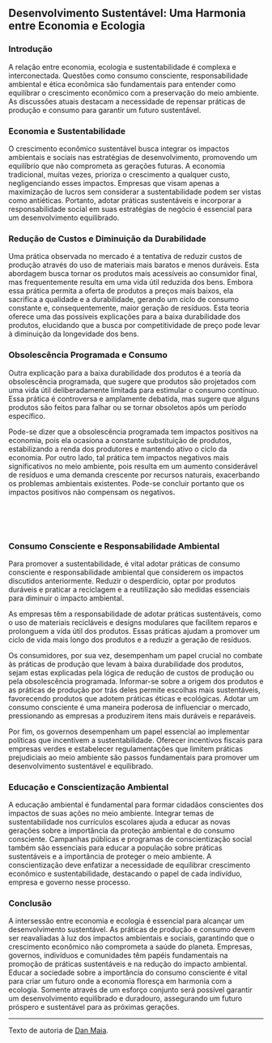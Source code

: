 ## Desenvolvimento Sustentável: Uma Harmonia entre Economia e Ecologia

### Introdução

A relação entre economia, ecologia e sustentabilidade é complexa e interconectada. Questões como consumo consciente, responsabilidade ambiental e ética econômica são fundamentais para entender como equilibrar o crescimento econômico com a preservação do meio ambiente. As discussões atuais destacam a necessidade de repensar práticas de produção e consumo para garantir um futuro sustentável.

### Economia e Sustentabilidade

O crescimento econômico sustentável busca integrar os impactos ambientais e sociais nas estratégias de desenvolvimento, promovendo um equilíbrio que não comprometa as gerações futuras. A economia tradicional, muitas vezes, prioriza o crescimento a qualquer custo, negligenciando esses impactos. Empresas que visam apenas a maximização de lucros sem considerar a sustentabilidade podem ser vistas como antiéticas. Portanto, adotar práticas sustentáveis e incorporar a responsabilidade social em suas estratégias de negócio é essencial para um desenvolvimento equilibrado.

### Redução de Custos e Diminuição da Durabilidade

Uma prática observada no mercado é a tentativa de reduzir custos de produção através do uso de materiais mais baratos e menos duráveis. Esta abordagem busca tornar os produtos mais acessíveis ao consumidor final, mas frequentemente resulta em uma vida útil reduzida dos bens. Embora essa prática permita a oferta de produtos a preços mais baixos, ela sacrifica a qualidade e a durabilidade, gerando um ciclo de consumo constante e, consequentemente, maior geração de resíduos. Esta teoria oferece uma das possíveis explicações para a baixa durabilidade dos produtos, elucidando que a busca por competitividade de preço pode levar à diminuição da longevidade dos bens.

### Obsolescência Programada e Consumo

Outra explicação para a baixa durabilidade dos produtos é a teoria da obsolescência programada, que sugere que produtos são projetados com uma vida útil deliberadamente limitada para estimular o consumo contínuo. Essa prática é controversa e amplamente debatida, mas sugere que alguns produtos são feitos para falhar ou se tornar obsoletos após um período específico.

Pode-se dizer que a obsolescência programada tem impactos positivos na economia, pois ela ocasiona a constante substituição de produtos, estabilizando a renda dos produtores e mantendo ativo o ciclo da economia. Por outro lado, tal prática tem impactos negativos mais significativos no meio ambiente, pois resulta em um aumento considerável de resíduos e uma demanda crescente por recursos naturais, exacerbando os problemas ambientais existentes. Pode-se concluir portanto que os impactos positivos não compensam os negativos.

<br><br><br>

### Consumo Consciente e Responsabilidade Ambiental

Para promover a sustentabilidade, é vital adotar práticas de consumo consciente e responsabilidade ambiental que considerem os impactos discutidos anteriormente. Reduzir o desperdício, optar por produtos duráveis e praticar a reciclagem e a reutilização são medidas essenciais para diminuir o impacto ambiental.

As empresas têm a responsabilidade de adotar práticas sustentáveis, como o uso de materiais recicláveis e designs modulares que facilitem reparos e prolonguem a vida útil dos produtos. Essas práticas ajudam a promover um ciclo de vida mais longo dos produtos e a reduzir a geração de resíduos.

Os consumidores, por sua vez, desempenham um papel crucial no combate às práticas de produção que levam à baixa durabilidade dos produtos, sejam estas explicadas pela lógica de redução de custos de produção ou pela obsolescência programada. Informar-se sobre a origem dos produtos e as práticas de produção por trás deles permite escolhas mais sustentáveis, favorecendo produtos que adotem práticas éticas e ecológicas. Adotar um consumo consciente é uma maneira poderosa de influenciar o mercado, pressionando as empresas a produzirem itens mais duráveis e reparáveis.

Por fim, os governos desempenham um papel essencial ao implementar políticas que incentivem a sustentabilidade. Oferecer incentivos fiscais para empresas verdes e estabelecer regulamentações que limitem práticas prejudiciais ao meio ambiente são passos fundamentais para promover um desenvolvimento sustentável e equilibrado.

### Educação e Conscientização Ambiental

A educação ambiental é fundamental para formar cidadãos conscientes dos impactos de suas ações no meio ambiente. Integrar temas de sustentabilidade nos currículos escolares ajuda a educar as novas gerações sobre a importância da proteção ambiental e do consumo consciente. Campanhas públicas e programas de conscientização social também são essenciais para educar a população sobre práticas sustentáveis e a importância de proteger o meio ambiente. A conscientização deve enfatizar a necessidade de equilibrar crescimento econômico e sustentabilidade, destacando o papel de cada indivíduo, empresa e governo nesse processo.

### Conclusão

A intersessão entre economia e ecologia é essencial para alcançar um desenvolvimento sustentável. As práticas de produção e consumo devem ser reavaliadas à luz dos impactos ambientais e sociais, garantindo que o crescimento econômico não comprometa a saúde do planeta. Empresas, governos, indivíduos e comunidades têm papéis fundamentais na promoção de práticas sustentáveis e na redução do impacto ambiental. Educar a sociedade sobre a importância do consumo consciente é vital para criar um futuro onde a economia floresça em harmonia com a ecologia. Somente através de um esforço conjunto será possível garantir um desenvolvimento equilibrado e duradouro, assegurando um futuro próspero e sustentável para as próximas gerações.

---

Texto de autoria de [Dan Maia](mailto:danilofmaia@gmail.com).
